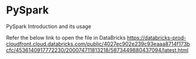 # PySpark
PySpark Introduction and its usage

Refer the below link to open the file in DataBricks
https://databricks-prod-cloudfront.cloud.databricks.com/public/4027ec902e239c93eaaa8714f173bcfc/4536140917772230/200074711813218/5873449880437094/latest.html
